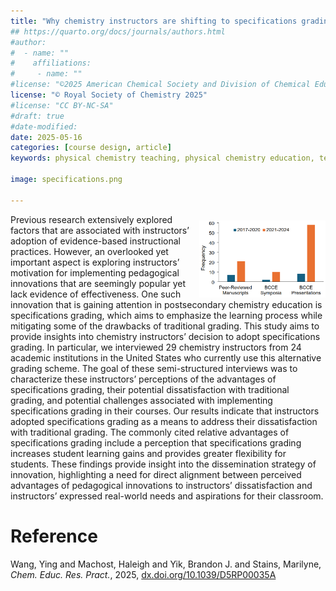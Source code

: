 ```yaml
---
title: "Why chemistry instructors are shifting to specifications grading: perceived benefits and challenges"
## https://quarto.org/docs/journals/authors.html
#author:
#  - name: ""
#    affiliations:
#     - name: ""
#license: "©2025 American Chemical Society and Division of Chemical Education, Inc."
license: "© Royal Society of Chemistry 2025"
#license: "CC BY-NC-SA"
#draft: true
#date-modified:
date: 2025-05-16
categories: [course design, article]
keywords: physical chemistry teaching, physical chemistry education, teaching resources, standards-based grading, pedagogy

image: specifications.png

---
```

<img src="specifications.png" width="40%" align="right" style="padding: 10px 0px 0px 10px;"/>

Previous research extensively explored factors that are associated with instructors’ adoption of evidence-based instructional practices. However, an overlooked yet important aspect is exploring instructors’ motivation for implementing pedagogical innovations that are seemingly popular yet lack evidence of effectiveness. One such innovation that is gaining attention in postsecondary chemistry education is specifications grading, which aims to emphasize the learning process while mitigating some of the drawbacks of traditional grading. This study aims to provide insights into chemistry instructors’ decision to adopt specifications grading. In particular, we interviewed 29 chemistry instructors from 24 academic institutions in the United States who currently use this alternative grading scheme. The goal of these semi-structured interviews was to characterize these instructors’ perceptions of the advantages of specifications grading, their potential dissatisfaction with traditional grading, and potential challenges associated with implementing specifications grading in their courses. Our results indicate that instructors adopted specifications grading as a means to address their dissatisfaction with traditional grading. The commonly cited relative advantages of specifications grading include a perception that specifications grading increases student learning gains and provides greater flexibility for students. These findings provide insight into the dissemination strategy of innovation, highlighting a need for direct alignment between perceived advantages of pedagogical innovations to instructors’ dissatisfaction and instructors’ expressed real-world needs and aspirations for their classroom.


# Reference

Wang, Ying and Machost, Haleigh and Yik, Brandon J. and Stains, Marilyne, *Chem. Educ. Res. Pract.*, 2025, [dx.doi.org/10.1039/D5RP00035A](http://dx.doi.org/10.1039/D5RP00035A)

